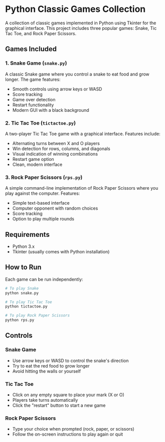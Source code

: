 # Python Classic Games Collection

A collection of classic games implemented in Python using Tkinter for the graphical interface. This project includes three popular games: Snake, Tic Tac Toe, and Rock Paper Scissors.

## Games Included

### 1. Snake Game (`snake.py`)
A classic Snake game where you control a snake to eat food and grow longer. The game features:
- Smooth controls using arrow keys or WASD
- Score tracking
- Game over detection
- Restart functionality
- Modern GUI with a black background

### 2. Tic Tac Toe (`tictactoe.py`)
A two-player Tic Tac Toe game with a graphical interface. Features include:
- Alternating turns between X and O players
- Win detection for rows, columns, and diagonals
- Visual indication of winning combinations
- Restart game option
- Clean, modern interface

### 3. Rock Paper Scissors (`rps.py`)
A simple command-line implementation of Rock Paper Scissors where you play against the computer. Features:
- Simple text-based interface
- Computer opponent with random choices
- Score tracking
- Option to play multiple rounds

## Requirements

- Python 3.x
- Tkinter (usually comes with Python installation)

## How to Run

Each game can be run independently:

```bash
# To play Snake
python snake.py

# To play Tic Tac Toe
python tictactoe.py

# To play Rock Paper Scissors
python rps.py
```

## Controls

### Snake Game
- Use arrow keys or WASD to control the snake's direction
- Try to eat the red food to grow longer
- Avoid hitting the walls or yourself

### Tic Tac Toe
- Click on any empty square to place your mark (X or O)
- Players take turns automatically
- Click the "restart" button to start a new game

### Rock Paper Scissors
- Type your choice when prompted (rock, paper, or scissors)
- Follow the on-screen instructions to play again or quit